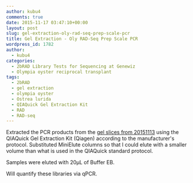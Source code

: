 ```yaml
---
author: kubu4
comments: true
date: 2015-11-17 03:47:10+00:00
layout: post
slug: gel-extraction-oly-rad-seq-prep-scale-pcr
title: Gel Extraction - Oly RAD-Seq Prep Scale PCR
wordpress_id: 1782
author:
  - kubu4
categories:
  - 2bRAD Library Tests for Sequencing at Genewiz
  - Olympia oyster reciprocal transplant
tags:
  - 2bRAD
  - gel extraction
  - olympia oyster
  - Ostrea lurida
  - QIAQuick Gel Extraction Kit
  - RAD
  - RAD-seq
---
```


Extracted the PCR products from the [gel slices from 20151113](http://onsnetwork.org/kubu4/2015/11/13/pcr-oly-rad-seq-prep-scale-pcr-2/) using the QIAQuick Gel Extraction Kit (Qiagen) according to the manufacturer's protocol. Substituted MiniElute columns so that I could elute with a smaller volume than what is used in the QIAQuick standard protocol.

Samples were eluted with 20μL of Buffer EB.

Will quantify these libraries via qPCR.
